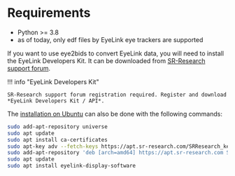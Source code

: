 # Requirements

- Python >= 3.8
- as of today, only edf files by EyeLink eye trackers are supported

If you want to use eye2bids to convert EyeLink data,
you will need to install the EyeLink Developers Kit.
It can be downloaded from [SR-Research support forum](https://www.sr-research.com/support/).

!!! info "EyeLink Developers Kit"

    SR-Research support forum registration required. Register and download *EyeLink Developers Kit / API*.

The [installation on Ubuntu](https://www.sr-research.com/support/docs.php?topic=linuxsoftware) can also be done with the following commands:

```bash
sudo add-apt-repository universe
sudo apt update
sudo apt install ca-certificates
sudo apt-key adv --fetch-keys https://apt.sr-research.com/SRResearch_key
sudo add-apt-repository 'deb [arch=amd64] https://apt.sr-research.com SRResearch main'
sudo apt update
sudo apt install eyelink-display-software
```
